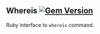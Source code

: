 ## Whereis [![Gem Version](https://badge.fury.io/rb/whereis.svg)](http://rubygems.org/gems/whereis)

Ruby interface to `whereis` command.
